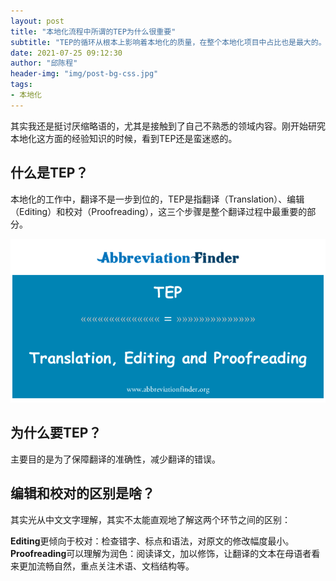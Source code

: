 ```yaml
---
layout: post
title: "本地化流程中所谓的TEP为什么很重要"
subtitle: "TEP的循环从根本上影响着本地化的质量，在整个本地化项目中占比也是最大的。"
date: 2021-07-25 09:12:30
author: "邱陈程"
header-img: "img/post-bg-css.jpg"
tags:
- 本地化
---
```


其实我还是挺讨厌缩略语的，尤其是接触到了自己不熟悉的领域内容。刚开始研究本地化这方面的经验知识的时候，看到TEP还是蛮迷惑的。

## 什么是TEP？

本地化的工作中，翻译不是一步到位的，TEP是指翻译（Translation）、编辑（Editing）和校对（Proofreading），这三个步骤是整个翻译过程中最重要的部分。

![TEP: 翻译、 编辑和校对](../img/inpost/202107/2021-07-25-WhyTEPIsImportant/tep_translation-editing-and-proofreading.png)

## 为什么要TEP？

主要目的是为了保障翻译的准确性，减少翻译的错误。

## 编辑和校对的区别是啥？

其实光从中文文字理解，其实不太能直观地了解这两个环节之间的区别：

**Editing**更倾向于校对：检查错字、标点和语法，对原文的修改幅度最小。**Proofreading**可以理解为润色：阅读译文，加以修饰，让翻译的文本在母语者看来更加流畅自然，重点关注术语、文档结构等。
